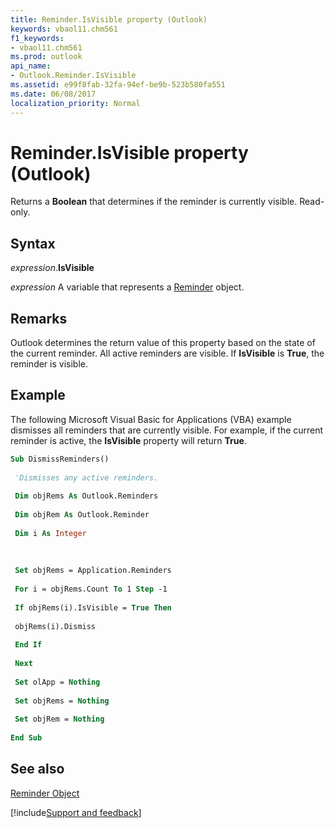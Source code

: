 ```yaml
---
title: Reminder.IsVisible property (Outlook)
keywords: vbaol11.chm561
f1_keywords:
- vbaol11.chm561
ms.prod: outlook
api_name:
- Outlook.Reminder.IsVisible
ms.assetid: e99f8fab-32fa-94ef-be9b-523b580fa551
ms.date: 06/08/2017
localization_priority: Normal
---
```



# Reminder.IsVisible property (Outlook)

Returns a  **Boolean** that determines if the reminder is currently visible. Read-only.


## Syntax

_expression_.**IsVisible**

_expression_ A variable that represents a [Reminder](Outlook.Reminder.md) object.


## Remarks

 Outlook determines the return value of this property based on the state of the current reminder. All active reminders are visible. If **IsVisible** is **True**, the reminder is visible.


## Example

The following Microsoft Visual Basic for Applications (VBA) example dismisses all reminders that are currently visible. For example, if the current reminder is active, the  **IsVisible** property will return **True**.


```vb
Sub DismissReminders() 
 
 'Dismisses any active reminders. 
 
 Dim objRems As Outlook.Reminders 
 
 Dim objRem As Outlook.Reminder 
 
 Dim i As Integer 
 
 
 
 Set objRems = Application.Reminders 
 
 For i = objRems.Count To 1 Step -1 
 
 If objRems(i).IsVisible = True Then 
 
 objRems(i).Dismiss 
 
 End If 
 
 Next 
 
 Set olApp = Nothing 
 
 Set objRems = Nothing 
 
 Set objRem = Nothing 
 
End Sub
```


## See also


[Reminder Object](Outlook.Reminder.md)

[!include[Support and feedback](~/includes/feedback-boilerplate.md)]